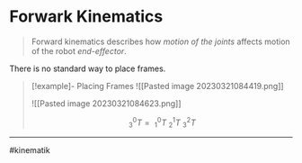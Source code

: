 # Forwark Kinematics
> Forward kinematics describes how *motion of the joints* affects motion of the robot *end-effector*.

There is no standard way to place frames.

>[!example]- Placing Frames
>![[Pasted image 20230321084419.png]]
>
>![[Pasted image 20230321084623.png]]
>
>$$
>^0_3T =\ ^0_1T\ ^1_2T\ ^2_3T
>$$

---
#kinematik 
